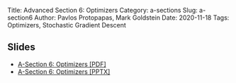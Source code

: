Title: Advanced Section 6: Optimizers
Category: a-sections
Slug: a-section6
Author: Pavlos Protopapas, Mark Goldstein
Date: 2020-11-18
Tags: Optimizers, Stochastic Gradient Descent

## Slides
- [A-Section 6: Optimizers [PDF]]({attach}slides/Adv_Section6_Slides_ConvergingNNs.pdf)
- [A-Section 6: Optimizers [PPTX]]({attach}slides/Adv_Section6_Slides_ConvergingNNs.pptx)

